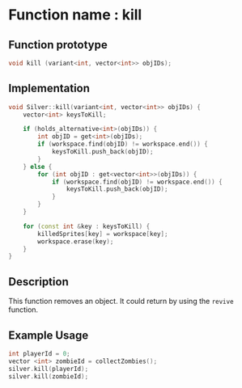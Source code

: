 # Function name : kill

## Function prototype

```cpp
void kill (variant<int, vector<int>> objIDs);
```

## Implementation

```cpp
void Silver::kill(variant<int, vector<int>> objIDs) {
    vector<int> keysToKill;

    if (holds_alternative<int>(objIDs)) {
        int objID = get<int>(objIDs);
        if (workspace.find(objID) != workspace.end()) {
            keysToKill.push_back(objID);
        }
    } else {
        for (int objID : get<vector<int>>(objIDs)) {
            if (workspace.find(objID) != workspace.end()) {
                keysToKill.push_back(objID);
            }
        }
    }

    for (const int &key : keysToKill) {
        killedSprites[key] = workspace[key];
        workspace.erase(key);
    }
}
```

## Description
This function removes an object. It could return by using the `revive` function.

## Example Usage
```cpp
int playerId = 0;
vector <int> zombieId = collectZombies();
silver.kill(playerId);
silver.kill(zombieId);
```
